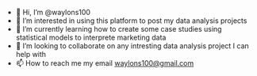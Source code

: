 - 👋 Hi, I’m @waylons100
- 👀 I’m interested in using this platform to post my data analysis projects
- 🌱 I’m currently learning how to create some case studies using statistical models to interprete marketing data 
- 💞️ I’m looking to collaborate on any intresting data analysis project I can help with
- 📫 How to reach me my email waylons100@gmail.com

<!---
waylons100/waylons100 is a ✨ special ✨ repository because its `README.md` (this file) appears on your GitHub profile.
You can click the Preview link to take a look at your changes.
--->
